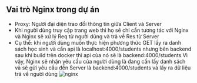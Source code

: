 ## Vai trò Nginx trong dự án
- Proxy: Người đại diện trao đổi thông tin giữa Client và Server
- Khi người dùng truy cập trang web thì họ sẽ chỉ cần tương tác với Nginx và Nginx sẽ xử lý Req từ người dùng và trả về Res từ Server
- Cụ thể: khi người dùng muốn thực hiện phương thức GET lấy ra danh sách học sinh và cần api là localhost:4000/students nhưng bên backend sau khi build trên docker thì api của nó sẽ là backend:4000/students
  Vì vậy, Nginx sẽ nhận yêu cầu của người dùng là đang cần lấy danh sách và sẽ gửi yêu cầu đến Server là backend:4000/students và lấy ra dữ liệu trả về người dùng
  ![nginx]("https://images.viblo.asia/d3840ae5-fa0b-47fd-aec5-e27c0075ab1b.png)
